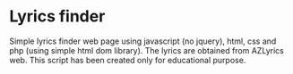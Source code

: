 # Lyrics finder
Simple lyrics finder web page using javascript (no jquery), html, css and php (using simple html dom library).
The lyrics are obtained from AZLyrics web. This script has been created only for educational purpose.
